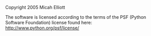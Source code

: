 Copyright 2005 Micah Elliott

The software is licensed according to the terms of the PSF (Python Software Foundation) license found here: http://www.python.org/psf/license/